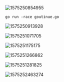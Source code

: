 ![1575250854955](F:\我的笔记\image\1575250854955.png)

```
go run -race goutinue.go
```

![1575250913928](F:\我的笔记\image\1575250913928.png)

![1575251071705](F:\我的笔记\image\1575251071705.png)

![1575251175175](F:\我的笔记\image\1575251175175.png)

![1575251266862](F:\我的笔记\image\1575251266862.png)

![1575251281825](F:\我的笔记\image\1575251281825.png)

![1575252463274](F:\我的笔记\image\1575252463274.png)